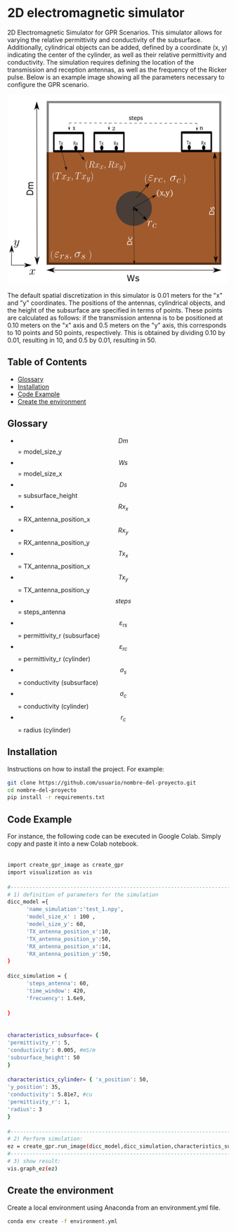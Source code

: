 # 2D electromagnetic simulator
2D Electromagnetic Simulator for GPR Scenarios. This simulator allows for varying the relative permittivity and conductivity of the subsurface. Additionally, cylindrical objects can be added, defined by a coordinate (x, y) indicating the center of the cylinder, as well as their relative permittivity and conductivity. The simulation requires defining the location of the transmission and reception antennas, as well as the frequency of the Ricker pulse. Below is an example image showing all the parameters necessary to configure the GPR scenario.

![GPR scenario](images/escenario_GPR.png)

The default spatial discretization in this simulator is 0.01 meters for the "x" and "y" coordinates. The positions of the antennas, cylindrical objects, and the height of the subsurface are specified in terms of points. These points are calculated as follows: if the transmission antenna is to be positioned at 0.10 meters on the "x" axis and 0.5 meters on the "y" axis, this corresponds to 10 points and 50 points, respectively. This is obtained by dividing 0.10 by 0.01, resulting in 10, and 0.5 by 0.01, resulting in 50.



## Table of Contents

- [Glossary](#Glossary)
- [Installation](#installation)
- [Code Example](#code-example)
- [Create the environment](#Create-the-environment)


## Glossary
* $$Dm$$ = model_size_y
* $$Ws$$ = model_size_x
* $$Ds$$ = subsurface_height
* $$Rx_{x}$$ = RX_antenna_position_x
* $$Rx_{y}$$ = RX_antenna_position_y
* $$Tx_{x}$$ = TX_antenna_position_x
* $$Tx_{y}$$ = TX_antenna_position_y
* $$steps$$ = steps_antenna
* $$\varepsilon_{rs}$$ = permittivity_r (subsurface)
* $$\varepsilon_{rc}$$ = permittivity_r (cylinder)
* $$\sigma_{s}$$ = conductivity (subsurface)
* $$\sigma_{c}$$ = conductivity (cylinder)
* $$r_{c}$$ = radius (cylinder)


## Installation

Instructions on how to install the project. For example:
```bash
git clone https://github.com/usuario/nombre-del-proyecto.git
cd nombre-del-proyecto
pip install -r requirements.txt
```

## Code Example
For instance, the following code can be executed in Google Colab. Simply copy and paste it into a new Colab notebook.
```bash

import create_gpr_image as create_gpr
import visualization as vis

#--------------------------------------------------------------------------------
# 1) definition of parameters for the simulation
dicc_model ={
      'name_simulation':'test_1.npy',
      'model_size_x' : 100 ,
      'model_size_y': 60,
      'TX_antenna_position_x':10,
      'TX_antenna_position_y':50,
      'RX_antenna_position_x':14,
      'RX_antenna_position_y':50,
}

dicc_simulation = {
      'steps_antenna': 60,
      'time_window': 420,
      'frecuency': 1.6e9,

}


characteristics_subsurface= { 
'permittivity_r': 5,
'conductivity': 0.005, #mS/m
'subsurface_height': 50
}

characteristics_cylinder= { 'x_position': 50,
'y_position': 35,
'conductivity': 5.81e7, #cu
'permittivity_r': 1,
'radius': 3
}

#--------------------------------------------------------------------------------
# 2) Perform simulation:
ez = create_gpr.run_image(dicc_model,dicc_simulation,characteristics_subsurface,characteristics_cylinder )
#--------------------------------------------------------------------------------
# 3) show result:
vis.graph_ez(ez) 

```
## Create the environment
Create a local environment using Anaconda from an environment.yml file.

```bash
conda env create -f environment.yml
```

